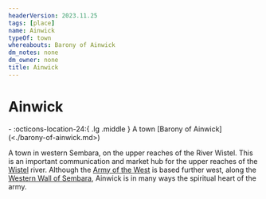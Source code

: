 ```yaml
---
headerVersion: 2023.11.25
tags: [place]
name: Ainwick
typeOf: town
whereabouts: Barony of Ainwick
dm_notes: none
dm_owner: none
title: Ainwick
---
```

# Ainwick
<div class="grid cards ext-narrow-margin ext-one-column" markdown>
-    :octicons-location-24:{ .lg .middle } A town [Barony of Ainwick](<./barony-of-ainwick.md>)  
</div>


A town in western Sembara, on the upper reaches of the River Wistel. This is an important communication and market hub for the upper reaches of the [Wistel](<../../rivers/wistel-enst-watershed/wistel.md>) river. Although the [Army of the West](<../../../../groups/sembaran-army/army-of-the-west.md>) is based further west, along the [Western Wall of Sembara](<../western-marches/western-wall-of-sembara.md>), Ainwick is in many ways the spiritual heart of the army.